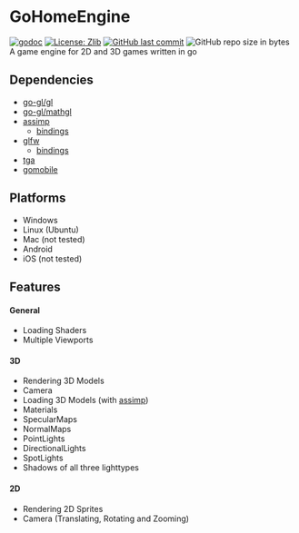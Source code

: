 # GoHomeEngine
[![godoc](https://godoc.org/github.com/PucklaMotzer09/gohomeengine/src/gohome?status.svg)](https://godoc.org/github.com/PucklaMotzer09/gohomeengine/src/gohome)
[![License: Zlib](https://img.shields.io/badge/License-Zlib-green.svg)](https://github.com/PucklaMotzer09/GoHomeEngine/blob/master/LICENSE.md)
[![GitHub last commit](https://img.shields.io/github/last-commit/PucklaMotzer09/GoHomeEngine.svg)](https://github.com/PucklaMotzer09/GoHomeEngine/commits/master)
![GitHub repo size in bytes](https://img.shields.io/github/repo-size/PucklaMotzer09/GoHomeEngine.svg)
<br>
A game engine for 2D and 3D games written in go

## Dependencies
- [go-gl/gl](https://github.com/go-gl/gl)
- [go-gl/mathgl](https://github.com/go-gl/mathgl)
- [assimp](https://github.com/assimp/assimp)
  - [bindings](https://github.com/raedatoui/assimp)
- [glfw](https://github.com/glfw/glfw)
  - [bindings](https://github.com/go-gl/glfw)
- [tga](https://github.com/blezek/tga)
- [gomobile](https://github.com/golang/mobile)

## Platforms

* Windows
* Linux (Ubuntu)
* Mac (not tested) 
* Android
* iOS (not tested) 


## Features

#### General
* Loading Shaders
* Multiple Viewports

#### 3D
* Rendering 3D Models
* Camera
* Loading 3D Models (with [assimp](http://assimp.org/))
* Materials
* SpecularMaps
* NormalMaps
* PointLights
* DirectionalLights
* SpotLights
* Shadows of all three lighttypes

#### 2D
* Rendering 2D Sprites
* Camera (Translating, Rotating and Zooming) 

